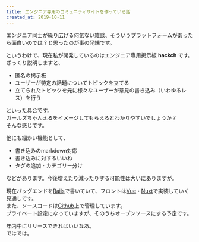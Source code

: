 ```yaml
---
title: エンジニア専用のコミュニティサイトを作っている話
created_at: 2019-10-11
---
```


エンジニア同士が繰り広げる何気ない雑談、そういうプラットフォームがあったら面白いのでは？と思ったのが事の発端です。  

というわけで、現在私が開発しているのはエンジニア専用掲示板 **hackch** です。  
ざっくり説明しますと、

* 匿名の掲示板
* ユーザーが特定の話題についてトピックを立てる
* 立てられたトピックを元に様々なユーザーが意見の書き込み（いわゆるレス）を行う

といった具合です。  
ガールズちゃんえるをイメージしてもらえるとわかりやすいでしょうか？  
そんな感じです。  

他にも細かい機能として、

* 書き込みのmarkdown対応
* 書き込みに対するいいね
* タグの追加・カテゴリー分け

などがあります。今後増えたり減ったりする可能性は大いにありますが。  

現在バッグエンドを[Rails](https://rubyonrails.org/)で書いていて、フロントは[Vue](https://jp.vuejs.org/index.html)・[Nuxt](https://ja.nuxtjs.org/)で実装していく見通しです。  
また、ソースコードは[Github](https://github.com/samsepy)上で管理しています。    
プライベート設定になっていますが、そのうちオープンソースにする予定です。  

年内中にリリースできればいいなあ。  
ではでは。

